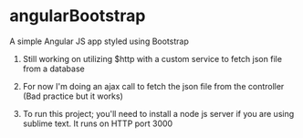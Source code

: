 # angularBootstrap
A simple Angular JS app styled using Bootstrap
1. Still working on utilizing $http with a custom service to fetch json file from a database

2. For now I'm doing an ajax call to fetch the json file from the controller (Bad practice but it works)

3. To run this project; you'll need to install a node js server if you are using sublime text. It runs on HTTP port 3000



